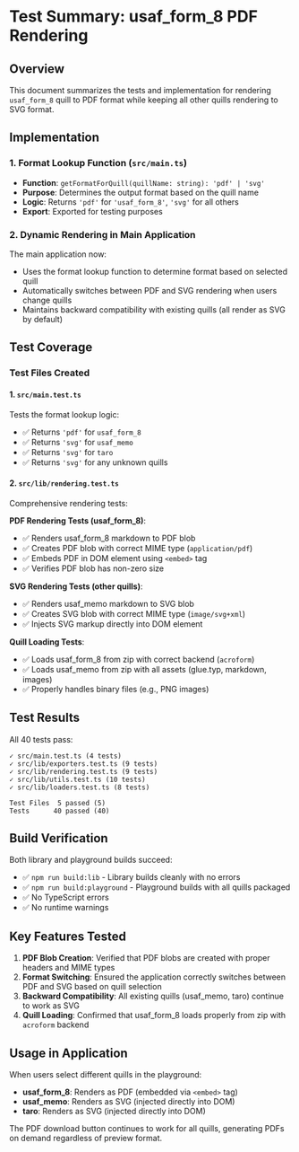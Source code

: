 # Test Summary: usaf_form_8 PDF Rendering

## Overview
This document summarizes the tests and implementation for rendering `usaf_form_8` quill to PDF format while keeping all other quills rendering to SVG format.

## Implementation

### 1. Format Lookup Function (`src/main.ts`)
- **Function**: `getFormatForQuill(quillName: string): 'pdf' | 'svg'`
- **Purpose**: Determines the output format based on the quill name
- **Logic**: Returns `'pdf'` for `'usaf_form_8'`, `'svg'` for all others
- **Export**: Exported for testing purposes

### 2. Dynamic Rendering in Main Application
The main application now:
- Uses the format lookup function to determine format based on selected quill
- Automatically switches between PDF and SVG rendering when users change quills
- Maintains backward compatibility with existing quills (all render as SVG by default)

## Test Coverage

### Test Files Created

#### 1. `src/main.test.ts`
Tests the format lookup logic:
- ✅ Returns `'pdf'` for `usaf_form_8`
- ✅ Returns `'svg'` for `usaf_memo`
- ✅ Returns `'svg'` for `taro`
- ✅ Returns `'svg'` for any unknown quills

#### 2. `src/lib/rendering.test.ts`
Comprehensive rendering tests:

**PDF Rendering Tests (usaf_form_8)**:
- ✅ Renders usaf_form_8 markdown to PDF blob
- ✅ Creates PDF blob with correct MIME type (`application/pdf`)
- ✅ Embeds PDF in DOM element using `<embed>` tag
- ✅ Verifies PDF blob has non-zero size

**SVG Rendering Tests (other quills)**:
- ✅ Renders usaf_memo markdown to SVG blob
- ✅ Creates SVG blob with correct MIME type (`image/svg+xml`)
- ✅ Injects SVG markup directly into DOM element

**Quill Loading Tests**:
- ✅ Loads usaf_form_8 from zip with correct backend (`acroform`)
- ✅ Loads usaf_memo from zip with all assets (glue.typ, markdown, images)
- ✅ Properly handles binary files (e.g., PNG images)

## Test Results

All 40 tests pass:
```
✓ src/main.test.ts (4 tests)
✓ src/lib/exporters.test.ts (9 tests)
✓ src/lib/rendering.test.ts (9 tests)
✓ src/lib/utils.test.ts (10 tests)
✓ src/lib/loaders.test.ts (8 tests)

Test Files  5 passed (5)
Tests      40 passed (40)
```

## Build Verification

Both library and playground builds succeed:
- ✅ `npm run build:lib` - Library builds cleanly with no errors
- ✅ `npm run build:playground` - Playground builds with all quills packaged
- ✅ No TypeScript errors
- ✅ No runtime warnings

## Key Features Tested

1. **PDF Blob Creation**: Verified that PDF blobs are created with proper headers and MIME types
2. **Format Switching**: Ensured the application correctly switches between PDF and SVG based on quill selection
3. **Backward Compatibility**: All existing quills (usaf_memo, taro) continue to work as SVG
4. **Quill Loading**: Confirmed that usaf_form_8 loads properly from zip with `acroform` backend

## Usage in Application

When users select different quills in the playground:
- **usaf_form_8**: Renders as PDF (embedded via `<embed>` tag)
- **usaf_memo**: Renders as SVG (injected directly into DOM)
- **taro**: Renders as SVG (injected directly into DOM)

The PDF download button continues to work for all quills, generating PDFs on demand regardless of preview format.
